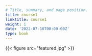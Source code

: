 ```yaml
---
# Title, summary, and page position.
title: course1
linktitle: course1
weight: 1
date: '2022-07-10T00:00:00Z'
type: book 
---
```

{{< figure src="featured.jpg" >}}  
